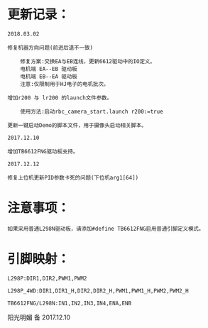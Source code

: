 # 更新记录：
	2018.03.02

	修复机器方向问题(前进后退不一致)

		修复方案:交换EA与EB连线，更新6612驱动中的IO定义。
		电机端 EA--EB 驱动板
		电机端 EB--EA 驱动板
		注意:仅限制用于HJ电子的电机批次。

	增加r200 与 lr200 的launch文件参数。

		使用方法:启动rbc_camera_start.launch r200:=true

	更新一键启动Demo的脚本文件，用于摄像头启动相关脚本。
	
	2017.12.10

	增加TB6612FNG驱动板支持。

	2017.12.12

	修复上位机更新PID参数卡死的问题(下位机arg1[64])

# 注意事项：

	如果采用普通L298N驱动板，请添加#define TB6612FNG启用普通引脚定义模式。

# 引脚映射：

	L298P:DIR1,DIR2,PWM1,PWM2

	L298P_4WD:DIR1,DIR1_H,DIR2,DIR2_H,PWM1,PWM1_H,PWM2,PWM2_H

	TB6612FNG/L298N:IN1,IN2,IN3,IN4,ENA,ENB

阳光明媚 备 2017.12.10
